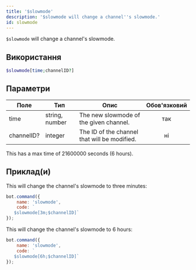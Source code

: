 ```yaml
---
title: '$slowmode'
description: '$slowmode will change a channel''s slowmode.'
id: slowmode
---
```


`$slowmode` will change a channel's slowmode.

## Використання

```php
$slowmode[time;channelID?]
```

## Параметри

| Поле       | Тип            | Опис                                         | Обов'язковий |
| ---------- | -------------- | -------------------------------------------- |:------------:|
| time       | string, number | The new slowmode of the given channel.       |     так      |
| channelID? | integer        | The ID of the channel that will be modified. |      ні      |

This has a max time of 21600000 seconds (6 hours).

## Приклад(и)

This will change the channel's slowmode to three minutes:

```javascript
bot.command({
    name: 'slowmode',
    code: `
   $slowmode[3m;$channelID]`
});
```

This will change the channel's slowmode to 6 hours:

```javascript
bot.command({
    name: 'slowmode',
    code: `
   $slowmode[6h;$channelID]`
});
```